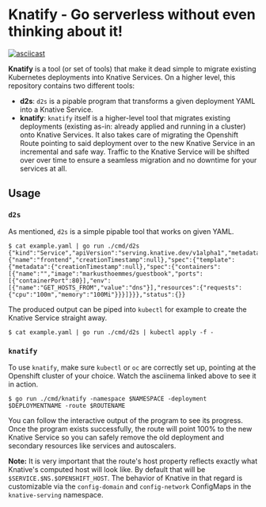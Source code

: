 # Knatify - Go serverless without even thinking about it!

[![asciicast](https://asciinema.org/a/7M1i9fLmB0fDCxgX3IvNxNdbE.svg)](https://asciinema.org/a/7M1i9fLmB0fDCxgX3IvNxNdbE)

**Knatify** is a tool (or set of tools) that make it dead simple to migrate existing Kubernetes deployments into Knative Services. On a higher level, this repository contains two different tools:

- **d2s**: `d2s` is a pipable program that transforms a given deployment YAML into a Knative Service.
- **knatify**: `knatify` itself is a higher-level tool that migrates existing deployments (existing as-in: already applied and running in a cluster) onto Knative Services. It also takes care of migrating the Openshift Route pointing to said deployment over to the new Knative Service in an incremental and safe way. Traffic to the Knative Service will be shifted over over time to ensure a seamless migration and no downtime for your services at all.

## Usage

### `d2s`

As mentioned, `d2s` is a simple pipable tool that works on given YAML.

```console
$ cat example.yaml | go run ./cmd/d2s
{"kind":"Service","apiVersion":"serving.knative.dev/v1alpha1","metadata":{"name":"frontend","creationTimestamp":null},"spec":{"template":{"metadata":{"creationTimestamp":null},"spec":{"containers":[{"name":"","image":"markusthoemmes/guestbook","ports":[{"containerPort":80}],"env":[{"name":"GET_HOSTS_FROM","value":"dns"}],"resources":{"requests":{"cpu":"100m","memory":"100Mi"}}}]}}},"status":{}}
```

The produced output can be piped into `kubectl` for example to create the Knative Service straight away.

```console
$ cat example.yaml | go run ./cmd/d2s | kubectl apply -f -
```

### `knatify`

To use `knatify`, make sure `kubectl` or `oc` are correctly set up, pointing at the Openshift cluster of your choice. Watch the asciinema linked above to see it in action.

```console
$ go run ./cmd/knatify -namespace $NAMESPACE -deployment $DEPLOYMENTNAME -route $ROUTENAME
```

You can follow the interactive output of the program to see its progress. Once the program exists successfully, the route will point 100% to the new Knative Service so you can safely remove the old deployment and secondary resources like services and autoscalers.

**Note:** It is very important that the route's host property reflects exactly what Knative's computed host will look like. By default that will be `$SERVICE.$NS.$OPENSHIFT_HOST`. The behavior of Knative in that regard is customizable via the `config-domain` and `config-network` ConfigMaps in the `knative-serving` namespace.